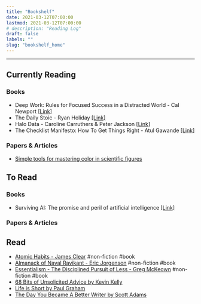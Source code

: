```yaml
---
title: "Bookshelf"
date: 2021-03-12T07:00:00
lastmod: 2021-03-12T07:00:00
# description: "Reading Log"
draft: false
labels: ""
slug: "bookshelf_home"
---
```


***


## Currently Reading

### Books

- Deep Work: Rules for Focused Success in a Distracted World - Cal Newport <a href="https://amzn.to/3RjExm8" target="blank">[Link]</a>
- The Daily Stoic - Ryan Holiday <a href="https://amzn.to/3XSVacB" target="blank">[Link]</a>
- Halo Data - Caroline Carruthers & Peter Jackson <a href="https://amzn.to/4cwzzuX" target="blank">[Link]</a>
- The Checklist Manifesto: How To Get Things Right - Atul Gawande <a href="https://amzn.to/3XZ1vmU" target="blank">[Link]</a>



### Papers & Articles

- [Simple tools for mastering color in scientific figures](https://www.molecularecologist.com/2020/04/23/simple-tools-for-mastering-color-in-scientific-figures/)

## To Read

### Books

- Surviving AI: The promise and peril of artificial intelligence <a href="https://amzn.to/3XY2zr1" target="blank">[Link]</a>

### Papers & Articles

## Read
- <a href="https://amzn.to/3bHpdLW" target="blank">Atomic Habits - James Clear</a> #non-fiction #book
- <a href="https://amzn.to/3DsVovr" target="blank">Almanack of Naval Ravikant - Eric Jorgenson</a> #non-fiction #book
- <a href="https://amzn.to/3NZFY6E" target="blank">Essentialism - The Disciplined Pursuit of Less - Greg McKeown</a> #non-fiction #book
- <a href="https://kk.org/thetechnium/68-bits-of-unsolicited-advice/" target="blank">68 Bits of Unsolicited Advice by Kevin Kelly</a>
- <a href="http://www.paulgraham.com/vb.html" target="blank">Life is Short by Paul Graham</a>
- <a href="https://dilbertblog.typepad.com/the_dilbert_blog/2007/06/the_day_you_bec.html" target="blank">The Day You Became A Better Writer by Scott Adams</a>



<!-- ### Writing -->



<!-- ### Health

- <a href="https://litemind.com/boost-brain-power/" target="blank">120 Ways to Boost Your Brain Power</a>
- <a href="https://daveasprey.com/beginners-guide-to-biohacking-101/" target="blank">A Beginner’s Guide to Biohacking by Dave Asprey</a> -->
<!-- - \* <a href="https://www.newscientist.com/round-up/mind-guide/" target="blank">Mind guide</a> -->

<!-- ### Crypto

- \* <a href="https://bitcoin.org/bitcoin.pdf" target="blank">Bitcoin paper</a>
- \* <a href="https://vijayboyapati.medium.com/the-bullish-case-for-bitcoin-6ecc8bdecc1" target="blank">The Bullish Case for Bitcoin</a>  -->